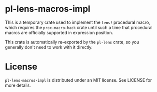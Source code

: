 # pl-lens-macros-impl

This is a temporary crate used to implement the `lens!` procedural macro, which requires
the `proc-macro-hack` crate until such a time that procedural macros are officially
supported in expression position.

This crate is automatically re-exported by the `pl-lens` crate, so you generally
don't need to work with it directly.

# License

`pl-lens-macros-impl` is distributed under an MIT license.  See LICENSE for more details.
